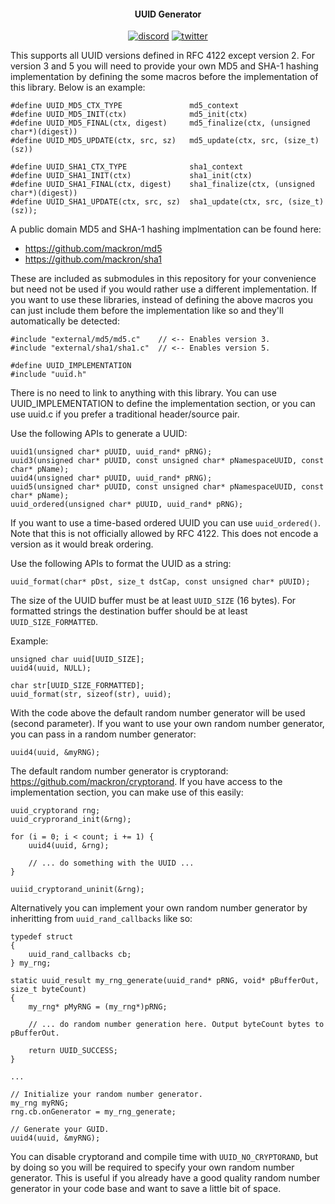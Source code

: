 <h4 align="center">UUID Generator</h4>

<p align="center">
    <a href="https://discord.gg/9vpqbjU"><img src="https://img.shields.io/discord/712952679415939085?label=discord&logo=discord" alt="discord"></a>
    <a href="https://twitter.com/mackron"><img src="https://img.shields.io/twitter/follow/mackron?style=flat&label=twitter&color=1da1f2&logo=twitter" alt="twitter"></a>
</p>

This supports all UUID versions defined in RFC 4122 except version 2. For version 3 and 5 you will
need to provide your own MD5 and SHA-1 hashing implementation by defining the some macros before
the implementation of this library. Below is an example:

    #define UUID_MD5_CTX_TYPE               md5_context
    #define UUID_MD5_INIT(ctx)              md5_init(ctx)
    #define UUID_MD5_FINAL(ctx, digest)     md5_finalize(ctx, (unsigned char*)(digest))
    #define UUID_MD5_UPDATE(ctx, src, sz)   md5_update(ctx, src, (size_t)(sz))

    #define UUID_SHA1_CTX_TYPE              sha1_context
    #define UUID_SHA1_INIT(ctx)             sha1_init(ctx)
    #define UUID_SHA1_FINAL(ctx, digest)    sha1_finalize(ctx, (unsigned char*)(digest))
    #define UUID_SHA1_UPDATE(ctx, src, sz)  sha1_update(ctx, src, (size_t)(sz));

A public domain MD5 and SHA-1 hashing implmentation can be found here:

  * https://github.com/mackron/md5
  * https://github.com/mackron/sha1

These are included as submodules in this repository for your convenience but need not be used if
you would rather use a different implementation. If you want to use these libraries, instead of
defining the above macros you can just include them before the implementation like so and they'll
automatically be detected:

    #include "external/md5/md5.c"    // <-- Enables version 3.
    #include "external/sha1/sha1.c"  // <-- Enables version 5.

    #define UUID_IMPLEMENTATION
    #include "uuid.h"

There is no need to link to anything with this library. You can use UUID_IMPLEMENTATION to define
the implementation section, or you can use uuid.c if you prefer a traditional header/source pair.

Use the following APIs to generate a UUID:

    uuid1(unsigned char* pUUID, uuid_rand* pRNG);
    uuid3(unsigned char* pUUID, const unsigned char* pNamespaceUUID, const char* pName);
    uuid4(unsigned char* pUUID, uuid_rand* pRNG);
    uuid5(unsigned char* pUUID, const unsigned char* pNamespaceUUID, const char* pName);
    uuid_ordered(unsigned char* pUUID, uuid_rand* pRNG);

If you want to use a time-based ordered UUID you can use `uuid_ordered()`. Note that this is not
officially allowed by RFC 4122. This does not encode a version as it would break ordering.

Use the following APIs to format the UUID as a string:

    uuid_format(char* pDst, size_t dstCap, const unsigned char* pUUID);

The size of the UUID buffer must be at least `UUID_SIZE` (16 bytes). For formatted strings the
destination buffer should be at least `UUID_SIZE_FORMATTED`.

Example:

    unsigned char uuid[UUID_SIZE];
    uuid4(uuid, NULL);

    char str[UUID_SIZE_FORMATTED];
    uuid_format(str, sizeof(str), uuid);

With the code above the default random number generator will be used (second parameter). If you
want to use your own random number generator, you can pass in a random number generator:

    uuid4(uuid, &myRNG);

The default random number generator is cryptorand: https://github.com/mackron/cryptorand. If you
have access to the implementation section, you can make use of this easily:

    uuid_cryptorand rng;
    uuid_cryprorand_init(&rng);

    for (i = 0; i < count; i += 1) {
        uuid4(uuid, &rng);

        // ... do something with the UUID ...
    }

    uuiid_cryptorand_uninit(&rng);

Alternatively you can implement your own random number generator by inheritting from
`uuid_rand_callbacks` like so:

    typedef struct
    {
        uuid_rand_callbacks cb;
    } my_rng;

    static uuid_result my_rng_generate(uuid_rand* pRNG, void* pBufferOut, size_t byteCount)
    {
        my_rng* pMyRNG = (my_rng*)pRNG;

        // ... do random number generation here. Output byteCount bytes to pBufferOut.

        return UUID_SUCCESS;
    }

    ...

    // Initialize your random number generator.
    my_rng myRNG;
    rng.cb.onGenerator = my_rng_generate;

    // Generate your GUID.
    uuid4(uuid, &myRNG);

You can disable cryptorand and compile time with `UUID_NO_CRYPTORAND`, but by doing so you will be
required to specify your own random number generator. This is useful if you already have a good
quality random number generator in your code base and want to save a little bit of space.
